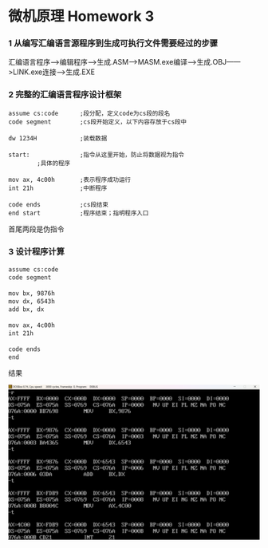 # 微机原理 Homework 3

### 1 从编写汇编语言源程序到生成可执行文件需要经过的步骤

汇编语言程序——>编辑程序——>生成.ASM——>MASM.exe编译——>生成.OBJ——>LINK.exe连接——>生成.EXE



### 2 完整的汇编语言程序设计框架

```assembly
assume cs:code		;段分配，定义code为cs段的段名
code segment		;cs段开始定义，以下内容存放于cs段中

dw 1234H			;装载数据

start:				;指令从这里开始，防止将数据视为指令
		;具体的程序

mov ax, 4c00h		;表示程序成功运行
int 21h				;中断程序

code ends			;cs段结束
end start			;程序结束；指明程序入口
```

首尾两段是伪指令



### 3 设计程序计算

```assembly
assume cs:code
code segment

mov bx, 9876h
mov dx, 6543h
add bx, dx

mov ax, 4c00h
int 21h

code ends
end
```

结果

<center><img src="IMG/1.png"></center>